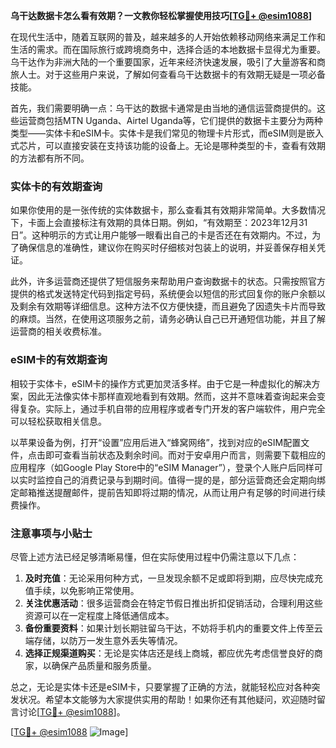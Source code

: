 **乌干达数据卡怎么看有效期？一文教你轻松掌握使用技巧[[TG💪+ @esim1088](https://t.me/s/esim1088)]**

在现代生活中，随着互联网的普及，越来越多的人开始依赖移动网络来满足工作和生活的需求。而在国际旅行或跨境商务中，选择合适的本地数据卡显得尤为重要。乌干达作为非洲大陆的一个重要国家，近年来经济快速发展，吸引了大量游客和商旅人士。对于这些用户来说，了解如何查看乌干达数据卡的有效期无疑是一项必备技能。

首先，我们需要明确一点：乌干达的数据卡通常是由当地的通信运营商提供的。这些运营商包括MTN Uganda、Airtel Uganda等，它们提供的数据卡主要分为两种类型——实体卡和eSIM卡。实体卡是我们常见的物理卡片形式，而eSIM则是嵌入式芯片，可以直接安装在支持该功能的设备上。无论是哪种类型的卡，查看有效期的方法都有所不同。

### 实体卡的有效期查询

如果你使用的是一张传统的实体数据卡，那么查看其有效期非常简单。大多数情况下，卡面上会直接标注有效期的具体日期。例如，“有效期至：2023年12月31日”。这种明示的方式让用户能够一眼看出自己的卡是否还在有效期内。不过，为了确保信息的准确性，建议你在购买时仔细核对包装上的说明，并妥善保存相关凭证。

此外，许多运营商还提供了短信服务来帮助用户查询数据卡的状态。只需按照官方提供的格式发送特定代码到指定号码，系统便会以短信的形式回复你的账户余额以及剩余有效期等详细信息。这种方法不仅方便快捷，而且避免了因遗失卡片而导致的麻烦。当然，在使用这项服务之前，请务必确认自己已开通短信功能，并且了解运营商的相关收费标准。

### eSIM卡的有效期查询

相较于实体卡，eSIM卡的操作方式更加灵活多样。由于它是一种虚拟化的解决方案，因此无法像实体卡那样直观地看到有效期。然而，这并不意味着查询起来会变得复杂。实际上，通过手机自带的应用程序或者专门开发的客户端软件，用户完全可以轻松获取相关信息。

以苹果设备为例，打开“设置”应用后进入“蜂窝网络”，找到对应的eSIM配置文件，点击即可查看当前状态及剩余时间。而对于安卓用户而言，则需要下载相应的应用程序（如Google Play Store中的“eSIM Manager”），登录个人账户后同样可以实时监控自己的消费记录与到期时间。值得一提的是，部分运营商还会定期向绑定邮箱推送提醒邮件，提前告知即将过期的情况，从而让用户有足够的时间进行续费操作。

### 注意事项与小贴士

尽管上述方法已经足够清晰易懂，但在实际使用过程中仍需注意以下几点：

1. **及时充值**：无论采用何种方式，一旦发现余额不足或即将到期，应尽快完成充值手续，以免影响正常使用。
2. **关注优惠活动**：很多运营商会在特定节假日推出折扣促销活动，合理利用这些资源可以在一定程度上降低通信成本。
3. **备份重要资料**：如果计划长期驻留乌干达，不妨将手机内的重要文件上传至云端存储，以防万一发生意外丢失等情况。
4. **选择正规渠道购买**：无论是实体店还是线上商城，都应优先考虑信誉良好的商家，以确保产品质量和服务质量。

总之，无论是实体卡还是eSIM卡，只要掌握了正确的方法，就能轻松应对各种突发状况。希望本文能够为大家提供实用的帮助！如果你还有其他疑问，欢迎随时留言讨论[[TG💪+ @esim1088](https://t.me/s/esim1088)]。

[[TG💪+ @esim1088](https://t.me/s/esim1088) ![Image](https://i.postimg.cc/4NQfJmqS/Snipaste-2025-05-13-00-14-12.png)]